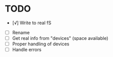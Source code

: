 # TODO

- [√] Write to real fS
- [ ] Rename
- [ ] Get real info from "devices" (space available)
- [ ] Proper handling of devices
- [ ] Handle errors

